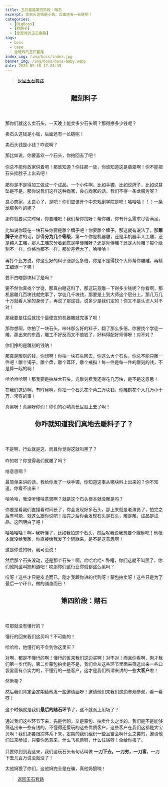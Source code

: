```yaml
---
title: 玉石套路第四阶段：赌石
excerpt: 卖石头这钱是小钱，后面还有一长链呢！
categories:
  - [BigBoss]
  - [野路子]
  - [全是戏的玉石套路]
tags:
  - boss
  - case
  - 全是戏的玉石套路
index_img: /img/boss/index.jpg
banner_img: /img/boss/boss-baby.webp
date: 2023-09-18 17:24:39
---
```


> [返回玉石套路](/blog/2023/09/18/boss/case/jadeRoutine)

<article class="the-dialogue">
	<header>
    <h2>
      雕刻料子
    </h2>
  </header>
  <div class="responder" title="小白">
    <p>
      那你们就这么卖石头，一天晚上能卖多少石头啊？那得挣多少钱呢？
    </p>
  </div>
  <div class="sender" title="大佬">
    <p>
      卖石头这钱是小钱，后面还有一长链呢！
    </p>
  </div>
  <div class="responder" title="小白">
    <p>
      卖石头钱是小钱？咋说啊？
    </p>
  </div>
  <div class="sender" title="大佬">
    <p>
      那比如说，你要喜欢一个石头，你拍回去了吧！
      <br><br>
      你总不能你放家供着吧！那谁知道？你往那一放，你谁知道这是翡翠啊！你不能把石头挂脖子上出去吧！
      <br><br>
      那你是不是得加工做成一个成品，一个小件啊。比如手镯，比如说牌子，比如说耳坠是不是，那你说我们这样这种商家，良心商家的话，我们不得一条龙服务呀？
    </p>
  </div>
  <div class="responder" title="小白">
    <p>
      良心商家，太良心了，是吧！你们应该开个中央戏剧学院是吧！哈哈哈！！！一条龙服务咋的呢？
    </p>
  </div>
  <div class="sender" title="大佬">
    <p>
      那你就要买完时候，你要雕吧！我们帮你找呀！帮你雕，你有什么需求尽管满足。
      <br><br>
      比如说你现在一块石头你要是雕个牌子吧！你要雕个牌子，那这就有说法了，那<b class="label label-warning">雕牌子</b>来讲的话，那得<b class="label label-warning">分为几个等级</b>，<font class=text-success>第一个你是机器雕，还是半机器半人工雕，还是纯人工雕，那人工雕又分着到底是学徒雕呀？还是师傅雕？还是大师雕？每个级别不一样，价格也都不一样，那价差老大了</font>，哈哈哈！
      <br><br>
      再打个比方说，你<font class=text-info>这么好的料子涨那么多倍，你是不是得找个大师帮你雕雕，再精工细琢一下嘛！</font>
    </p>
  </div>
  <div class="responder" title="小白">
    <p>
      要不白瞎那块料了是吗？
    </p>
  </div>
  <div class="sender" title="大佬">
    <p>
      要不然你真找个学徒，那真白瞎这料了，那这玩意雕一下得多少钱呢？你看啊，那机器雕几百块钱就完事了，学徒几千块钱，那要是上到大师这个层分上，那几万几十万就看人家的身份了，再说了那这钱，说多少是我们定的！你又不是认识人对不对！
    </p>
  </div>
  <div class="responder" title="小白">
    <p>
      那我要是往后就找个最便宜的机器雕就完事了呗！
    </p>
  </div>
  <div class="sender" title="大佬">
    <p>
      那你想啊，你拍了一块石头，咔咔那么好的料子，翻了那么多倍，你要找个学徒一雕，那出来的东西，雕工不好反而又不值钱了，好料得配好师傅呀！对不对？
    </p>
  </div>
  <div class="responder" title="小白">
    <p>
      你们挣的是雕刻的钱呐！
    </p>
  </div>
  <div class="sender" title="大佬">
    <p>
      那真是雕刻的钱，你想啊！你拍一块石头回去，你这么大个石头，你总不能只雕一件吧！雕个镯子，雕个盘，雕个耳环，雕个戒指！每一件是每一件的雕刻的钱，不是算一起的啊！
    </p>
  </div>
  <div class="responder" title="小白">
    <p>
      哈哈哈哈啊！那我要是拍块大石头，光雕刻费我还得花几万块，是不是这意思！
    </p>
  </div>
  <div class="sender" title="大佬">
    <p>
      在我们这边啊，有时候啊，你拍一个石头花个两三万块钱，你雕刻花个大几万小十万，常有的事！
    </p>
  </div>
  <div class="responder" title="小白">
    <p>
      真黑呀！真黑呀你们！你们的心呐真长屁股上去了啊！
    </p>
  </div>
</article>

<article class="the-dialogue">
	<header>
    <h2>
      你咋就知道我们真地去雕料子了？
    </h2>
  </header>
  <div class="sender" title="大佬">
    <p>
      不是啊，行业就是这，而且你觉得这就叫黑了？
      <br><br>
      咋的啦？<font class="label label-danger">你觉得我们就雕了吗？</font>
    </p>
  </div>
  <div class="responder" title="小白">
    <p>
      啥意思啊？
    </p>
  </div>
  <div class="sender" title="大佬">
    <p>
      最简单来讲的话，我给你发了一块手镯，你知道这事从哪块料上出来的？你不知道，你看不出来！
    </p>
  </div>
  <div class="responder" title="小白">
    <p>
      哈哈哈，我没听懂啥意思啊？就是这个石头根本就没雕是吗？
    </p>
  </div>
  <div class="sender" title="大佬">
    <p>
      你要是看我们直播看时间长了，你会发现好多石头，那上来就是老演员了，拍完之后有可能，就这么跟你说吧！拍完之后你会发现石头是石头，雕是雕，成品是成品，这回明白了吧！
    </p>
  </div>
  <div class="responder" title="小白">
    <p>
      哈哈哈哈！啊~ 我听懂了，比如我拍这个石头，然后呢我说我想要个貔貅吧！他根本就没给我雕，你直接给我发了个貔貅来，是不是这意思啊！
    </p>
  </div>
  <div class="sender" title="大佬">
    <p class=text-warning>
      这是你说的呀，我可没说！
    </p>
  </div>
  <div class="responder" title="小白">
    <p>
      然后那个石头没动，还是那个石头！啊，哈哈哈哈~ 卧槽，你们这就不叫黑了，你们他妈这叫损知道吧！哎那你们这行业你就都这么黑吗？
    </p>
  </div>
  <div class="sender" title="大佬">
    <p class=text-warning>
      哎呀！这些才只是皮毛而已，刚才我跟你讲的代购呀！蒙包拍卖呀！这些只是为了最后一个环节，做的铺垫而已！
    </p>
  </div>
</article>

<article class="the-dialogue">
	<header>
    <h2>
      第四阶段：<font class="label label-warning">赌石</font>
    </h2>
  </header>
  <div class="responder" title="小白">
    <p>
      哎那就没有懂行的？
    </p>
  </div>
  <div class="sender" title="大佬">
    <p>
      懂行的回来我们这买吗？不可能的！
    </p>
  </div>
  <div class="responder" title="小白">
    <p>
      哈哈哈，他懂行的不会到你这里买？
    </p>
  </div>
  <div class="sender" title="大佬">
    <p>
      对啊，都是不懂行的啊！懂行的谁来我们这边买啊！对不对！而且你看啊，刚才我们<font class=text-warning>第一步代购，第二步蒙包拍卖是不是，我们会从这些环节里面来筛选出来一些口袋里面有点实力的，不懂行的一些客户</font>，这才是我们所谓来讲的一些<b class="label label-warning">大客户</b>啦！
    </p>
  </div>
  <div class="responder" title="小白">
    <p>
      然后嘞？
    </p>
  </div>
  <div class="sender" title="大佬">
    <p>
      然后我们肯定会定期给他发一些邀请函呀！邀请他们来我们这边参观参观，看一看呀！
      <br><br>
      这个时候就是我们<b class="label label-success">最后的赌石环节</b>了，这不就派上用场了？
      <br><br>
      通过我们这些环节下来，先是代购，又是蒙包、拍卖什么之类的，我们是不是能够筛选出来一些有钱的，不懂得还爱玩的这些优质客户，这些客户在我们这都是大宝贝啊！我们那套跟踪体系下来，定期的我们组织一些品鉴会啊什么之类的，邀请他们过来参加，只要你愿意来，什么飞机票呀，什么住宿呀！全给你报了。
      <br><br>
      只要你到到我这来，我们这玩石头有句话叫做 <b class="label label-warning">一刀下去，一刀穷，一刀富</b>，<font class=text-warning>一刀下去几百万说没就没了！</font>
    </p>
  </div>
  <div class="responder" title="小白">
    <p>
      太他妈狠了你们，这他妈完全是在骗，真他妈狠呐！
    </p>
  </div>
</article>


> [返回玉石套路](/blog/2023/09/18/boss/case/jadeRoutine)